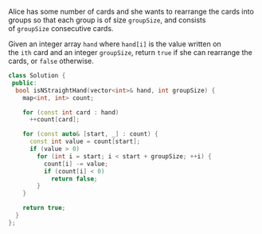 Alice has some number of cards and she wants to rearrange the cards into groups so that each group is of size `groupSize`, and consists of `groupSize` consecutive cards.

Given an integer array `hand` where `hand[i]` is the value written on the `ith` card and an integer `groupSize`, return `true` if she can rearrange the cards, or `false` otherwise.



```cpp
class Solution {
 public:
  bool isNStraightHand(vector<int>& hand, int groupSize) {
    map<int, int> count;

    for (const int card : hand)
      ++count[card];

    for (const auto& [start, _] : count) {
      const int value = count[start];
      if (value > 0)
        for (int i = start; i < start + groupSize; ++i) {
          count[i] -= value;
          if (count[i] < 0)
            return false;
        }
    }

    return true;
  }
};
```